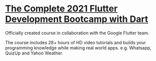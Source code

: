 # [The Complete 2021 Flutter Development Bootcamp with Dart](https://www.udemy.com/course/flutter-bootcamp-with-dart/learn/lecture/14482092?start=1#overview)

Officially created course in collaboration with the Google Flutter team.

The course includes 28+ hours of HD video tutorials and builds your programming knowledge while making real world apps. e.g. Whatsapp, QuizUp and Yahoo Weather.

